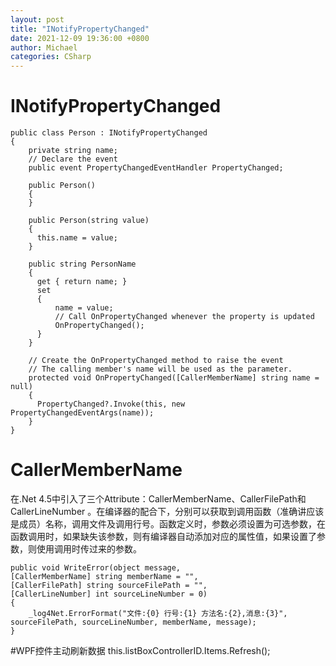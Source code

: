 ```yaml
---
layout: post
title: "INotifyPropertyChanged"
date: 2021-12-09 19:36:00 +0800
author: Michael
categories: CSharp
---
```


# INotifyPropertyChanged

	public class Person : INotifyPropertyChanged
	{
		private string name;
		// Declare the event
		public event PropertyChangedEventHandler PropertyChanged;
		
		public Person()
		{
		}
		
		public Person(string value)
		{
		  this.name = value;
		}
		
		public string PersonName
		{
		  get { return name; }
		  set
		  {
		      name = value;
		      // Call OnPropertyChanged whenever the property is updated
		      OnPropertyChanged();
		  }
		}
		
		// Create the OnPropertyChanged method to raise the event
		// The calling member's name will be used as the parameter.
		protected void OnPropertyChanged([CallerMemberName] string name = null)
		{
		  PropertyChanged?.Invoke(this, new PropertyChangedEventArgs(name));
		}
	}

# CallerMemberName
在.Net 4.5中引入了三个Attribute：CallerMemberName、CallerFilePath和CallerLineNumber 。在编译器的配合下，分别可以获取到调用函数（准确讲应该是成员）名称，调用文件及调用行号。函数定义时，参数必须设置为可选参数，在函数调用时，如果缺失该参数，则有编译器自动添加对应的属性值，如果设置了参数，则使用调用时传过来的参数。  
 
    public void WriteError(object message,
    [CallerMemberName] string memberName = "",
    [CallerFilePath] string sourceFilePath = "",
    [CallerLineNumber] int sourceLineNumber = 0)
    {
        _log4Net.ErrorFormat("文件:{0} 行号:{1} 方法名:{2},消息:{3}", sourceFilePath, sourceLineNumber, memberName, message);
    }

#WPF控件主动刷新数据
     this.listBoxControllerID.Items.Refresh();